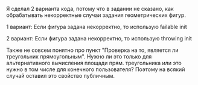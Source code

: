 Я сделал 2 варианта кода, потому что в задании не сказано, как обрабатывать некорректные случаи
 задания геометрических фигур.
 
 1 вариант: Если фигура задана некорректно, то использую failable init  
 
 2 вариант: Если фигура задана некорректно, то использую throwing init
 
 Также не совсем понятно про пункт "Проверка на то, является ли треугольник прямоугольным".
 Нужно ли это только для альтернативного вычисления площади прям. треугольника или это нужно в том числе для конечного пользователя? Поэтому на всякий случай оставил это свойство публичным.
